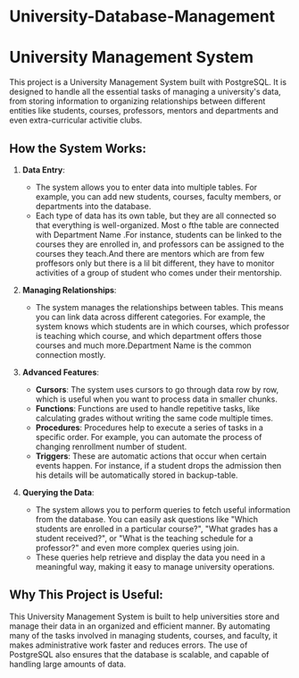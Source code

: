 # University-Database-Management
# University Management System

This project is a University Management System built with PostgreSQL. It is designed to handle all the essential tasks of managing a university's data, from storing information to organizing relationships between different entities like students, courses, professors, mentors and departments and even  extra-curricular activitie clubs.

## How the System Works:

1. **Data Entry**:  
   - The system allows you to enter data into multiple tables. For example, you can add new students, courses, faculty members, or departments into the database.  
   - Each type of data has its own table, but they are all connected so that everything is well-organized. Most o fthe table are connected with Department Name .For instance, students can be linked to the courses they are enrolled in, and professors can be assigned to the courses they teach.And there are mentors which are from few proffesors only but there is a lil bit different, they have to monitor activities of a group of student who comes under their mentorship.

2. **Managing Relationships**:  
   - The system manages the relationships between tables. This means you can link data across different categories. For example, the system knows which students are in which courses, which professor is teaching which course, and which department offers those courses and much more.Department Name is the common connection mostly.  

3. **Advanced Features**:  
   - **Cursors**: The system uses cursors to go through data row by row, which is useful when you want to process data in smaller chunks.  
   - **Functions**: Functions are used to handle repetitive tasks, like calculating grades  without writing the same code multiple times.  
   - **Procedures**: Procedures help to execute a series of tasks in a specific order. For example, you can automate the process of changing renrollment number of student.  
   - **Triggers**: These are automatic actions that occur when certain events happen. For instance, if a student drops the admission then his details will be automatically stored in backup-table.

4. **Querying the Data**:  
   - The system allows you to perform queries to fetch useful information from the database. You can easily ask questions like "Which students are enrolled in a particular course?", "What grades has a student received?", or "What is the teaching schedule for a professor?" and even more complex queries using join.  
   - These queries help retrieve and display the data you need in a meaningful way, making it easy to manage university operations.

## Why This Project is Useful:

This University Management System is built to help universities store and manage their data in an organized and efficient manner. By automating many of the tasks involved in managing students, courses, and faculty, it makes administrative work faster and reduces errors. The use of PostgreSQL also ensures that the database is  scalable, and capable of handling large amounts of data.
